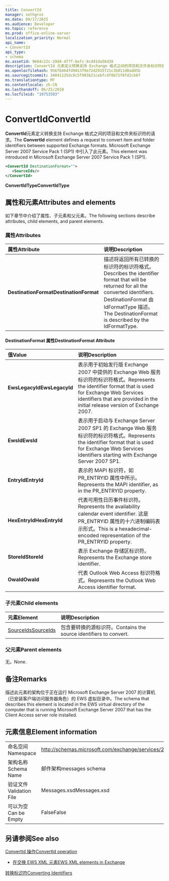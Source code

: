 ```yaml
---
title: ConvertId
manager: sethgros
ms.date: 09/17/2015
ms.audience: Developer
ms.topic: reference
ms.prod: office-online-server
localization_priority: Normal
api_name:
- ConvertId
api_type:
- schema
ms.assetid: 9684c22c-29d4-4f7f-befc-8cd41da56d38
description: ConvertId 元素定义转换支持 Exchange 格式之间的项目和文件夹标识符的请求。 Microsoft Exchange Server 2007 Service Pack 1 (SP1) 中引入了此元素。
ms.openlocfilehash: 956f6464fd9013f9e72d2915f21c3b011d0add5b
ms.sourcegitcommit: 34041125dc8c5f993b21cebfc4f8b72f0fd2cb6f
ms.translationtype: MT
ms.contentlocale: zh-CN
ms.lasthandoff: 06/25/2018
ms.locfileid: "19753593"
---
```

# <a name="convertid"></a><span data-ttu-id="8e245-104">ConvertId</span><span class="sxs-lookup"><span data-stu-id="8e245-104">ConvertId</span></span>

<span data-ttu-id="8e245-105">**ConvertId**元素定义转换支持 Exchange 格式之间的项目和文件夹标识符的请求。</span><span class="sxs-lookup"><span data-stu-id="8e245-105">The **ConvertId** element defines a request to convert item and folder identifiers between supported Exchange formats.</span></span> <span data-ttu-id="8e245-106">Microsoft Exchange Server 2007 Service Pack 1 (SP1) 中引入了此元素。</span><span class="sxs-lookup"><span data-stu-id="8e245-106">This element was introduced in Microsoft Exchange Server 2007 Service Pack 1 (SP1).</span></span> 
  
```xml
<ConvertId DestinationFormat="">
   <SourceIds/>
</ConvertId>
```

 <span data-ttu-id="8e245-107">**ConvertIdType**</span><span class="sxs-lookup"><span data-stu-id="8e245-107">**ConvertIdType**</span></span>
## <a name="attributes-and-elements"></a><span data-ttu-id="8e245-108">属性和元素</span><span class="sxs-lookup"><span data-stu-id="8e245-108">Attributes and elements</span></span>

<span data-ttu-id="8e245-109">如下章节中介绍了属性、子元素和父元素。</span><span class="sxs-lookup"><span data-stu-id="8e245-109">The following sections describe attributes, child elements, and parent elements.</span></span>
  
### <a name="attributes"></a><span data-ttu-id="8e245-110">属性</span><span class="sxs-lookup"><span data-stu-id="8e245-110">Attributes</span></span>

|<span data-ttu-id="8e245-111">**属性**</span><span class="sxs-lookup"><span data-stu-id="8e245-111">**Attribute**</span></span>|<span data-ttu-id="8e245-112">**说明**</span><span class="sxs-lookup"><span data-stu-id="8e245-112">**Description**</span></span>|
|:-----|:-----|
|<span data-ttu-id="8e245-113">**DestinationFormat**</span><span class="sxs-lookup"><span data-stu-id="8e245-113">**DestinationFormat**</span></span> <br/> |<span data-ttu-id="8e245-114">描述将返回所有已转换的标识符的标识符格式。</span><span class="sxs-lookup"><span data-stu-id="8e245-114">Describes the identifier format that will be returned for all the converted identifiers.</span></span> <span data-ttu-id="8e245-115">DestinationFormat 由 IdFormatType 描述。</span><span class="sxs-lookup"><span data-stu-id="8e245-115">The DestinationFormat is described by the IdFormatType.</span></span>  <br/> |
   
#### <a name="destinationformat-attribute"></a><span data-ttu-id="8e245-116">DestinationFormat 属性</span><span class="sxs-lookup"><span data-stu-id="8e245-116">DestinationFormat Attribute</span></span>

|<span data-ttu-id="8e245-117">**值**</span><span class="sxs-lookup"><span data-stu-id="8e245-117">**Value**</span></span>|<span data-ttu-id="8e245-118">**说明**</span><span class="sxs-lookup"><span data-stu-id="8e245-118">**Description**</span></span>|
|:-----|:-----|
|<span data-ttu-id="8e245-119">**EwsLegacyId**</span><span class="sxs-lookup"><span data-stu-id="8e245-119">**EwsLegacyId**</span></span> <br/> |<span data-ttu-id="8e245-120">表示用于初始发行版 Exchange 2007 中提供的 Exchange Web 服务标识符的标识符格式。</span><span class="sxs-lookup"><span data-stu-id="8e245-120">Represents the identifier format that is used for Exchange Web Services identifiers that are provided in the initial release version of Exchange 2007.</span></span>  <br/> |
|<span data-ttu-id="8e245-121">**EwsId**</span><span class="sxs-lookup"><span data-stu-id="8e245-121">**EwsId**</span></span> <br/> |<span data-ttu-id="8e245-122">表示用于启动与 Exchange Server 2007 SP1 的 Exchange Web 服务标识符的标识符格式。</span><span class="sxs-lookup"><span data-stu-id="8e245-122">Represents the identifier format that is used for Exchange Web Services identifiers starting with Exchange Server 2007 SP1.</span></span>  <br/> |
|<span data-ttu-id="8e245-123">**EntryId**</span><span class="sxs-lookup"><span data-stu-id="8e245-123">**EntryId**</span></span> <br/> |<span data-ttu-id="8e245-124">表示的 MAPI 标识符，如 PR_ENTRYID 属性中所示。</span><span class="sxs-lookup"><span data-stu-id="8e245-124">Represents the MAPI identifier, as in the PR_ENTRYID property.</span></span>  <br/> |
|<span data-ttu-id="8e245-125">**HexEntryId**</span><span class="sxs-lookup"><span data-stu-id="8e245-125">**HexEntryId**</span></span> <br/> |<span data-ttu-id="8e245-126">代表可用性日历事件标识符。</span><span class="sxs-lookup"><span data-stu-id="8e245-126">Represents the availability calendar event identifier.</span></span> <span data-ttu-id="8e245-127">这是 PR_ENTRYID 属性的十六进制编码表示形式。</span><span class="sxs-lookup"><span data-stu-id="8e245-127">This is a hexadecimal-encoded representation of the PR_ENTRYID property.</span></span>  <br/> |
|<span data-ttu-id="8e245-128">**StoreId**</span><span class="sxs-lookup"><span data-stu-id="8e245-128">**StoreId**</span></span> <br/> |<span data-ttu-id="8e245-129">表示 Exchange 存储区标识符。</span><span class="sxs-lookup"><span data-stu-id="8e245-129">Represents the Exchange store identifier.</span></span>  <br/> |
|<span data-ttu-id="8e245-130">**OwaId**</span><span class="sxs-lookup"><span data-stu-id="8e245-130">**OwaId**</span></span> <br/> |<span data-ttu-id="8e245-131">代表 Outlook Web Access 标识符格式。</span><span class="sxs-lookup"><span data-stu-id="8e245-131">Represents the Outlook Web Access identifier format.</span></span>  <br/> |
   
### <a name="child-elements"></a><span data-ttu-id="8e245-132">子元素</span><span class="sxs-lookup"><span data-stu-id="8e245-132">Child elements</span></span>

|<span data-ttu-id="8e245-133">**元素**</span><span class="sxs-lookup"><span data-stu-id="8e245-133">**Element**</span></span>|<span data-ttu-id="8e245-134">**说明**</span><span class="sxs-lookup"><span data-stu-id="8e245-134">**Description**</span></span>|
|:-----|:-----|
|[<span data-ttu-id="8e245-135">SourceIds</span><span class="sxs-lookup"><span data-stu-id="8e245-135">SourceIds</span></span>](sourceids.md) <br/> |<span data-ttu-id="8e245-136">包含要转换的源标识符。</span><span class="sxs-lookup"><span data-stu-id="8e245-136">Contains the source identifiers to convert.</span></span>  <br/> |
   
### <a name="parent-elements"></a><span data-ttu-id="8e245-137">父元素</span><span class="sxs-lookup"><span data-stu-id="8e245-137">Parent elements</span></span>

<span data-ttu-id="8e245-138">无。</span><span class="sxs-lookup"><span data-stu-id="8e245-138">None.</span></span>
  
## <a name="remarks"></a><span data-ttu-id="8e245-139">备注</span><span class="sxs-lookup"><span data-stu-id="8e245-139">Remarks</span></span>

<span data-ttu-id="8e245-140">描述此元素的架构位于正在运行 Microsoft Exchange Server 2007 的计算机（已安装客户端访问服务器角色）的 EWS 虚拟目录中。</span><span class="sxs-lookup"><span data-stu-id="8e245-140">The schema that describes this element is located in the EWS virtual directory of the computer that is running Microsoft Exchange Server 2007 that has the Client Access server role installed.</span></span>
  
## <a name="element-information"></a><span data-ttu-id="8e245-141">元素信息</span><span class="sxs-lookup"><span data-stu-id="8e245-141">Element information</span></span>

|||
|:-----|:-----|
|<span data-ttu-id="8e245-142">命名空间</span><span class="sxs-lookup"><span data-stu-id="8e245-142">Namespace</span></span>  <br/> |http://schemas.microsoft.com/exchange/services/2006/messages  <br/> |
|<span data-ttu-id="8e245-143">架构名称</span><span class="sxs-lookup"><span data-stu-id="8e245-143">Schema Name</span></span>  <br/> |<span data-ttu-id="8e245-144">邮件架构</span><span class="sxs-lookup"><span data-stu-id="8e245-144">messages schema</span></span>  <br/> |
|<span data-ttu-id="8e245-145">验证文件</span><span class="sxs-lookup"><span data-stu-id="8e245-145">Validation File</span></span>  <br/> |<span data-ttu-id="8e245-146">Messages.xsd</span><span class="sxs-lookup"><span data-stu-id="8e245-146">Messages.xsd</span></span>  <br/> |
|<span data-ttu-id="8e245-147">可以为空</span><span class="sxs-lookup"><span data-stu-id="8e245-147">Can be Empty</span></span>  <br/> |<span data-ttu-id="8e245-148">False</span><span class="sxs-lookup"><span data-stu-id="8e245-148">False</span></span>  <br/> |
   
## <a name="see-also"></a><span data-ttu-id="8e245-149">另请参阅</span><span class="sxs-lookup"><span data-stu-id="8e245-149">See also</span></span>



[<span data-ttu-id="8e245-150">ConvertId 操作</span><span class="sxs-lookup"><span data-stu-id="8e245-150">ConvertId operation</span></span>](convertid-operation.md)


- [<span data-ttu-id="8e245-151">在交换 EWS XML 元素</span><span class="sxs-lookup"><span data-stu-id="8e245-151">EWS XML elements in Exchange</span></span>](ews-xml-elements-in-exchange.md)


[<span data-ttu-id="8e245-152">转换标识符</span><span class="sxs-lookup"><span data-stu-id="8e245-152">Converting Identifiers</span></span>](http://msdn.microsoft.com/library/a5391746-b6ef-4f48-8fc8-8255258651aa%28Office.15%29.aspx)


